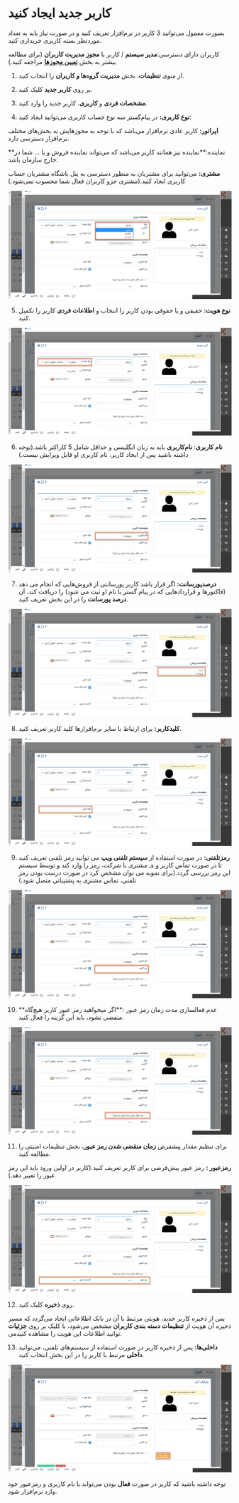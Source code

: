 # کاربر جدید ایجاد کنید

بصورت معمول می‌توانید 3 کاربر در نرم‌افزار تعریف کنید و در صورت نیاز باید به تعداد موردنظر بسته کاربری خریداری کنید.

کاربران دارای دسترسی:**مدیر سیستم** / کاربر با **مجوز مدیریت کاربران** (برای مطالعه بیشتر به بخش **[تعیین مجوزها](%D8%AA%D8%B9%DB%8C%DB%8C%D9%86%20%D8%B3%D8%B7%D8%AD%20%D8%AF%D8%B3%D8%AA%D8%B1%D8%B3%DB%8C.md)** مراجعه کنید.)

1)   از منوی **تنظیمات**، بخش **مدیریت گروه‌ها و کاربران** را انتخاب کنید.

2)   بر روی **کاربر جدید** کلیک کنید.

3)	**مشخصات فردی** و **کاربری**، کاربر جدید را وارد کنید.

4)  **نوع کاربری:** در پیام‌گستر سه نوع حساب کاربری می‌توانید ایجاد کنید:

 **اپراتور:** کاربر عادی نرم‌افزار می‌باشد که با توجه به مجوزهایش به بخش‌های مختلف نرم‌افزار دسترسی دارد.

**نماینده:**نماینده نیز همانند کاربر  می‌باشد که می‌تواند نماینده فروش و یا ... شما در خارج سازمان باشد.

**مشتری:** می‌توانید برای مشتریان به منظور دسترسی به پنل باشگاه مشتریان حساب کاربری ایجاد کنید.(مشتری جزو کاربران فعال شما محسوب نمی‌شود.)

![](adduser2.png)

5) **نوع هویت:** حقیقی و یا حقوقی بودن کاربر را انتخاب و **اطلاعات فردی** کاربر را تکمیل کنید.

![](adduser3.png)

6) **نام کاربری**: **نام‌کاربری** باید به زبان انگلیسی و حداقل شامل 5 کاراکتر باشد.(توجه داشته باشید پس از ایجاد کاربر، نام کاربری او قابل ویرایش نیست.)

![](adduser4.png)

7) **درصدپورسانت:** اگر قرار باشد کاربر پورسانتی از فروش‌هایی که انجام می دهد (فاکتورها و قراردادهایی که در پیام گستر با نام او ثبت می شود) را دریافت کند، آن **درصد پورسانت** را در این بخش تعریف کنید.

![](adduser5.png)

8) **کلیدکاربر:** برای ارتباط با سایر نرم‌افزارها کلید کاربر تعریف کنید.

![](adduser7.png)

9) **رمزتلفنی:** در صورت استفاده از **سیستم تلفنی ویپ** می توانید رمز تلفنی تعریف کنید تا در صورت تماس کاربر و ی مشتری با شرکت، رمز را وارد کند و توسط سیستم این رمز بررسی گردد.(برای نمونه می توان مشخص کرد در صورت درست بودن رمز تلفنی، تماس مشتری به پشتیبانی متصل شود.)

![](adduser6.png)

10) **عدم فعالسازی مدت زمان رمز عبور :**اگر میخواهید رمز عبور کاربر هیچ‌گاه منقضی نشود، باید این گزینه را فعال کنید.

![](adduser8.png)

11) برای تنظیم مقدار پیشفرض **زمان منقضی شدن رمز عبور**، بخش  تنظیمات امنیتی را مطالعه کنید.

**رمزعبور :** رمز عبور پیش‌فرضی برای کاربر تعریف کنید.(کاربر در اولین ورود باید این رمز عبور را تغییر دهد.)

![](adduser9.png)

12)   روی **ذخیره** کلیک کنید.

پس از ذخیره کاربر جدید، هویتی مرتبط با آن در بانک اطلاعاتی ایجاد می‌گردد که مسیر ذخیره آن هویت از **تنظیمات دسته بندی کاربران** مشخص می‌شود، با کلیک بر روی **جزئیات** می‎‌توانید اطلاعات این هویت را مشاهده کنید.

13) **داخلی‌ها:** پس از ذخیره کاربر در صورت استفاده از سیستم‌های تلفنی، می‌توانید **داخلی** مرتبط با کاربر را در این بخش انتخاب کنید.

![](adduser10.png)

توجه داشته باشید که کاربر در صورت **فعال** بودن می‌تواند با نام کاربری و رمزعبور خود وارد نرم‌افزار شود.
